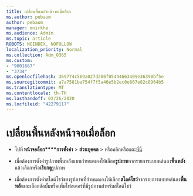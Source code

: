 ```yaml
---
title: เปลี่ยนพื้นหลังหน้าจอเมื่อล็อก
ms.author: pebaum
author: pebaum
manager: mnirkhe
ms.audience: Admin
ms.topic: article
ROBOTS: NOINDEX, NOFOLLOW
localization_priority: Normal
ms.collection: Adm_O365
ms.custom:
- "9001667"
- "3734"
ms.openlocfilehash: 369774c569a027d206f05494663409e36390bf5e
ms.sourcegitcommit: a7a7581ba754f7f5a46e5b2ec0e667e82c8964b5
ms.translationtype: MT
ms.contentlocale: th-TH
ms.lasthandoff: 02/26/2020
ms.locfileid: "42279117"
---
```

# <a name="change-your-lock-screen-background"></a>เปลี่ยนพื้นหลังหน้าจอเมื่อล็อก

- ไปที่ **หน้าจอล็อก****การตั้งค่า** > **ส่วนบุคคล** > หรือคลิกหรือแตะ[ที่นี่](ms-settings:lockscreen?activationSource=GetHelp)

- เมื่อต้องการตั้งค่ารูปภาพพื้นหลังแบบกำหนดเองให้เลือก**รูปภาพ**จากรายการแบบหล่นลง**พื้นหลัง**แล้วเลือกหรือ**เรียกดู**รูปภาพ 

- เมื่อต้องการตั้งค่าสไลด์โชว์ของรูปภาพที่กำหนดเองให้เลือก**สไลด์โชว์**จากรายการแบบหล่นลง**พื้นหลัง**และเลือกอัลบั้มหรือเพิ่มโฟลเดอร์ที่มีรูปภาพสำหรับสไลด์โชว์ 

